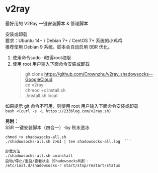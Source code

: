# v2ray
最好用的 V2Ray 一键安装脚本 &amp; 管理脚本  

安装或卸载  
要求：Ubuntu 14+ / Debian 7+ / CentOS 7+ 系统的小鸡鸡  
推荐使用 Debian 9 系统，脚本会自动启用 BBR 优化。  
1. 使用命令sudo -i取得root权限  
2. 使用 root 用户输入下面命令安装或卸载  
    >git clone https://github.com/Crownzhu/v2ray_shadowsocks--GoogleCloud  
    >cd v2ray  
    >chmod +x install.sh  
    >./install.sh local  

如果提示 git 命令不可用，则使用 root 用户输入下面命令安装或卸载  
`bash <(curl -s -L https://233blog.com/v2ray.sh)`  
  
  
  
  
**另附：**  
SSR 一键安装脚本（四合一）-by 秋水逸冰  
```wget --no-check-certificate -O shadowsocks-all.sh https://raw.githubusercontent.com/teddysun/shadowsocks_install/master/shadowsocks-all.sh  
chmod +x shadowsocks-all.sh  
./shadowsocks-all.sh 2>&1 | tee shadowsocks-all.log  ```
  
卸载方法  
./shadowsocks-all.sh uninstall  
启动/停止/重启/查看状态（ShadowsocksR版）：   
/etc/init.d/shadowsocks-r start/stop/restart/status  
